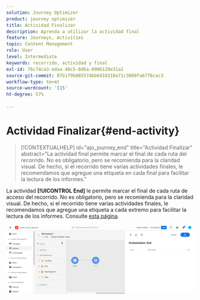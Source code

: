```yaml
---
solution: Journey Optimizer
product: journey optimizer
title: Actividad Finalizar
description: Aprenda a utilizar la actividad final
feature: Journeys, Activities
topic: Content Management
role: User
level: Intermediate
keywords: recorrido, actividad y final
exl-id: 76c74ca3-edaa-48c5-8d6a-0906120e31a1
source-git-commit: 07b1f9b885574bb6418310a71c3060fa67f6cac3
workflow-type: tm+mt
source-wordcount: '115'
ht-degree: 57%

---
```


# Actividad Finalizar{#end-activity}

>[!CONTEXTUALHELP]
>id="ajo_journey_end"
>title="Actividad Finalizar"
>abstract="La actividad final permite marcar el final de cada ruta del recorrido. No es obligatorio, pero se recomienda para la claridad visual. De hecho, si el recorrido tiene varias actividades finales, le recomendamos que agregue una etiqueta en cada final para facilitar la lectura de los informes."

La actividad **[!UICONTROL End]** le permite marcar el final de cada ruta de acceso del recorrido. No es obligatorio, pero se recomienda para la claridad visual. De hecho, si el recorrido tiene varias actividades finales, le recomendamos que agregue una etiqueta a cada extremo para facilitar la lectura de los informes. Consulte [esta página](../reports/live-report.md).

![](assets/journey54.png)
